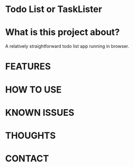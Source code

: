 # Todo List or TaskLister

# What is this project about?

A relatively straightforward todo list app running in browser.

# FEATURES

# HOW TO USE

# KNOWN ISSUES

# THOUGHTS

# CONTACT
